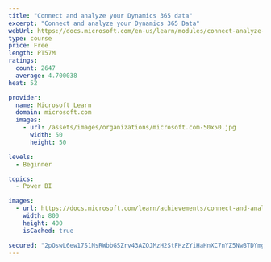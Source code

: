 ```yaml
---
title: "Connect and analyze your Dynamics 365 data​"
excerpt: "Connect and analyze your Dynamics 365 Data​"
webUrl: https://docs.microsoft.com/en-us/learn/modules/connect-analyze-dynamics-365-data/
type: course
price: Free
length: PT57M
ratings:
  count: 2647
  average: 4.700038
heat: 52

provider:
  name: Microsoft Learn
  domain: microsoft.com
  images:
    - url: /assets/images/organizations/microsoft.com-50x50.jpg
      width: 50
      height: 50

levels:
  - Beginner

topics:
  - Power BI

images:
  - url: https://docs.microsoft.com/learn/achievements/connect-and-analyze-your-microsoft-dynamics-365-data-social.png
    width: 800
    height: 400
    isCached: true

secured: "2pOswL6ew17S1NsRWbbGSZrv43AZOJMzH2StFHzZYiHaHnXC7nYZ5NwBTDYmgAXRd0wlG3RcV9TiH+5GtHZXVaXV7xrjtL4tmXlE2Y/vBI5wEeOltzA8CdeNIfB0+SCqszoLPVb8QIEVsmnwRwtQ8R0vve77OYNroqxslZNEeE48So2hcdRT+/Hz5TSiCM8BWf3wb6fkwpY/3RkM5NHOTmQm3fZXN1u25TabbqWuWSfxSUsq8Po4lkU+DMvie4+YLaip4/5ZTT7hJgY5/T73TSPK36QSZfrHfBWnIGz0Kqd7pSmrDymmEhJoCGjQ0Pge0hqlwUgqkyXteBTQtXBlgc2ei+Etdptb2HgXTE9pvihvXLQnGjRGXePbW2WRS0tZq495SR/jbuKi72TeFpcicL21As9v0GHdhh3Pi4ylF3E=;M7ZaJD3hCwEnMo6aGI+umA=="
---
```


